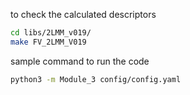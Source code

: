 to check the calculated descriptors
```bash
cd libs/2LMM_v019/
make FV_2LMM_V019
```

sample command to run the code
```bash
python3 -m Module_3 config/config.yaml
```

